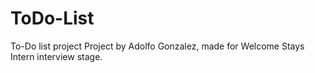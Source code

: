 # ToDo-List
To-Do list project
Project by Adolfo Gonzalez, made for Welcome Stays Intern interview stage.